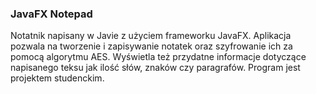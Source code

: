 ### JavaFX Notepad

Notatnik napisany w Javie z użyciem frameworku JavaFX.
Aplikacja pozwala na tworzenie i zapisywanie notatek oraz szyfrowanie ich za pomocą algorytmu AES. Wyświetla też przydatne informacje dotyczące napisanego teksu jak ilość słów, znaków czy paragrafów.
Program jest projektem studenckim.